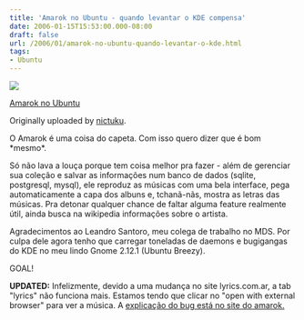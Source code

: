```yaml
---
title: 'Amarok no Ubuntu - quando levantar o KDE compensa'
date: 2006-01-15T15:53:00.000-08:00
draft: false
url: /2006/01/amarok-no-ubuntu-quando-levantar-o-kde.html
tags: 
- Ubuntu
---
```


[![](http://static.flickr.com/37/87168439_4687b48f40_m.jpg)](http://www.flickr.com/photos/59169690@N00/87168439/ "photo sharing")  
  
  
[Amarok no Ubuntu](http://www.flickr.com/photos/59169690@N00/87168439/)  
  
Originally uploaded by [nictuku](http://www.flickr.com/people/59169690@N00/).  

  
O Amarok é uma coisa do capeta. Com isso quero dizer que é bom \*mesmo\*.  
  
Só não lava a louça porque tem coisa melhor pra fazer - além de gerenciar sua coleção e salvar as informações num banco de dados (sqlite, postgresql, mysql), ele reproduz as músicas com uma bela interface, pega automaticamente a capa dos albuns e, tchanã-nãs, mostra as letras das músicas. Pra detonar qualquer chance de faltar alguma feature realmente útil, ainda busca na wikipedia informações sobre o artista.  
  
Agradecimentos ao Leandro Santoro, meu colega de trabalho no MDS. Por culpa dele agora tenho que carregar toneladas de daemons e bugigangas do KDE no meu lindo Gnome 2.12.1 (Ubuntu Breezy).  
  
GOAL!  
  
**UPDATED:** Infelizmente, devido a uma mudança no site lyrics.com.ar, a tab "lyrics" não funciona mais. Estamos tendo que clicar no "open with external browser" para ver a música. A [explicação do bug está no site do amarok.](http://amarok.kde.org/component/option,com_simpleboard/Itemid,57/func,view/id,9877/catid,8/)